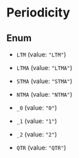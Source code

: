 

# Periodicity

## Enum


* `LTM` (value: `"LTM"`)

* `LTMA` (value: `"LTMA"`)

* `STMA` (value: `"STMA"`)

* `NTMA` (value: `"NTMA"`)

* `_0` (value: `"0"`)

* `_1` (value: `"1"`)

* `_2` (value: `"2"`)

* `QTR` (value: `"QTR"`)



